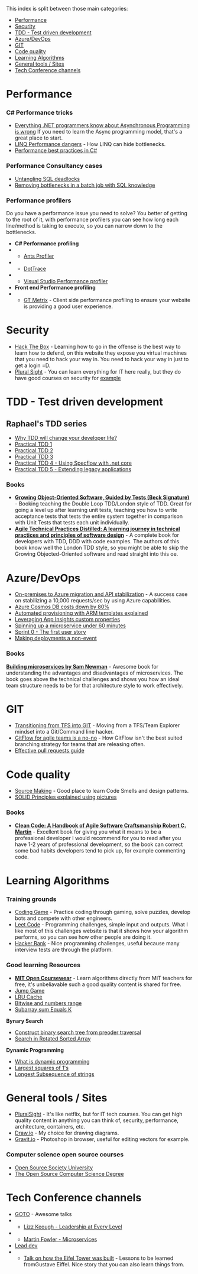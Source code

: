 
This index is split between those main categories:
- [Performance](#performance)
- [Security](#security)
- [TDD - Test driven development](#tdd---test-driven-development)
- [Azure/DevOps](#azuredevops)
- [GIT](#git)
- [Code quality](#code-quality)
- [Learning Algorithms](#learning-algorithms)
- [General tools / Sites](#general-tools--sites)
- [Tech Conference channels](#tech-conference-channels)

# Performance
### C# Performance tricks
-  [Everything .NET programmers know about Asynchronous Programming is wrong](https://hanselminutes.com/327/everything-net-programmers-know-about-asynchronous-programming-is-wrong) If you need to learn the Async programming model, that's a great place to start.
-  [LINQ Performance dangers](https://medium.com/@raphaelyoshiga/linq-performance-dangers-6e9757607884) - How LINQ can hide bottlenecks.
-  [Performance best practices in C#](https://medium.com/@kevingosse/performance-best-practices-in-c-b85a47bdd93a)

### Performance Consultancy cases
- [Untangling SQL deadlocks](https://itnext.io/untangling-sql-deadlocks-consultancy-db5c83de5a7e)
- [Removing bottlenecks in a batch job with SQL knowledge](https://itnext.io/performance-consultancy-slow-batch-job-ec530baed843)
  
### Performance profilers
Do you have a performance issue you need to solve? You better of getting to the root of it, with performance profilers you can see how long each line/method is taking to execute, so you can narrow down to the bottlenecks.

- **C# Performance profiling**
-  - [Ants Profiler](https://www.red-gate.com/products/dotnet-development/ants-performance-profiler/)
-  - [DotTrace](https://www.jetbrains.com/profiler/)
-  - [Visual Studio Performance profiler](https://docs.microsoft.com/en-us/visualstudio/profiling/?view=vs-2019)
- **Front end Performance profiling**
-  - [GT Metrix](https://gtmetrix.com/) - Client side performance profiling to ensure your website is providing a good user experience.

# Security
-  [Hack The Box](https://www.hackthebox.eu/) - Learning how to go in the offense is the best way to learn how to defend, on this website they expose you virtual machines that you need to hack your way in. You need to hack your way in just to get a login =D.
-  [Plural Sight](https://www.pluralsight.com/) - You can learn everything for IT here really, but they do have good courses on security for [example](https://www.pluralsight.com/courses/hack-yourself-first)

# TDD - Test driven development

## Raphael's TDD series

-  [Why TDD will change your developer life?](https://medium.com/@raphaelyoshiga/why-tdd-will-change-your-developer-life-b0bf234e15ac)
-  [Practical TDD 1](https://medium.com/@raphaelyoshiga/practical-tdd-first-lesson-1c689fffe4ec)
-  [Practical TDD 2](https://medium.com/@raphaelyoshiga/practical-tdd-lesson-2-d9d48283b0c4)
-  [Practical TDD 3](https://medium.com/@raphaelyoshiga/practical-tdd-3-9a76b3e045d8)
-  [Practical TDD 4 - Using Specflow with .net core](https://itnext.io/acceptance-test-driven-development-in-net-core-with-specflow-dcb17fb7a893)
-  [Practical TDD 5 - Extending legacy applications](https://itnext.io/tdd-lesson-5-extending-legacy-code-b0c507ee989e)

### Books 
- [**Growing Object-Oriented Software, Guided by Tests (Beck Signature)**](https://amzn.to/3cMt1Zl) - Booking teaching the Double Loop TDD/London style of TDD.
Great for going a level up after learning unit tests, teaching you how to write acceptance tests that tests the entire system together in comparison with Unit Tests that tests each unit individually.
- [**Agile Technical Practices Distilled: A learning journey in technical practices and principles of software design**](https://amzn.to/3hcVVFm) - A complete book for developers with TDD, DDD with code examples.
The authors of this book know well the London TDD style, so you might be able to skip the Growing Objected-Oriented software and read straight into this oe.

# Azure/DevOps

- [On-premises to Azure migration and API stabilization](https://itnext.io/healing-a-high-throughput-legacy-api-azure-migration-df0cc65d07d4) - A success case on stabilizing a 10,000 requests/sec by using Azure capabilities.
-  [Azure Cosmos DB costs down by 80%](https://itnext.io/azure-cosmos-db-costs-down-by-up-to-80-da9e0028049)
-  [Automated provisioning with ARM templates explained](https://medium.com/@raphaelyoshiga/automated-provisioning-with-azure-resource-manager-and-vsts-explained-8bfa869f7637)
-  [Leveraging App Insights custom properties](https://medium.com/@raphaelyoshiga/leveraging-app-insights-custom-properties-7e028b4ee1a9)
-  [Spinning up a microservice under 60 minutes](https://medium.com/ryoshiga/spinning-up-a-microservice-under-60-minutes-with-net-core-vsts-and-azure-app-services-c60b6fa7d4bd)
-  [Sprint 0 - The first user story](https://medium.com/@raphaelyoshiga/if-you-are-not-using-git-you-are-missing-out-f6b6e2f93b6e)
-  [Making deployments a non-event](https://medium.com/@raphaelyoshiga/deployments-shouldnt-be-a-gamble-nor-painful-5760fc899e8f)

### Books
[**Building microservices by Sam Newman**](https://amzn.to/3f7aYid) - Awesome book for understanding the advantages and disadvantages of microservices.
The book goes above the technical challenges and shows you how an ideal team structure needs to be for that architecture style to work effectively.

# GIT

- [Transitioning from TFS into GIT](https://medium.com/@raphaelyoshiga/if-you-are-not-using-git-you-are-missing-out-f6b6e2f93b6e) - Moving from a TFS/Team Explorer mindset into a Git/Command line hacker.
- [GitFlow for agile teams is a no-no](https://medium.com/@raphaelyoshiga/git-flow-for-agile-teams-is-a-no-no-d2752b7c46b) - How GitFlow isn't the best suited branching strategy for teams that are releasing often.
- [Effective pull requests guide](https://www.braintreepayments.com/blog/effective-pull-requests-a-guide/)

# Code quality

- [Source Making](https://sourcemaking.com/) - Good place to learn Code Smells and design patterns.
- [SOLID Principles explained using pictures](https://medium.com/backticks-tildes/the-s-o-l-i-d-principles-in-pictures-b34ce2f1e898)

### Books
- [**Clean Code: A Handbook of Agile Software Craftsmanship Robert C. Martin**](https://amzn.to/2UqxavM) - Excellent book for giving you what it means to be a professional developer
I would recommend for you to read after you have 1-2 years of professional development, so the book can correct some bad habits developers tend to pick up, for example commenting code.

# Learning Algorithms
### Training grounds
-  [Coding Game]([https://www.codingame.com/](https://www.codingame.com/)) - Practice coding through gaming, solve puzzles, develop bots and compete with other engineers.
-  [Leet Code]([https://leetcode.com/) - Programming challenges, simple input and outputs. What I like most of this challenges website is that it shows how your algorithm performs, so you can see how other people are doing it.
-  [Hacker Rank](https://www.hackerrank.com/) - Nice programming challenges, useful because many interview tests are through the platform.

### Good learning Resources
-  [**MIT Open Coursewear**](https://www.youtube.com/playlist?list=PLUl4u3cNGP61Oq3tWYp6V_F-5jb5L2iHb) - Learn algorithms directly from MIT teachers for free, it's unbeliavable such a good quality content is shared for free.  
-  [Jump Game](https://www.youtube.com/watch?v=Zb4eRjuPHbM)
-  [LRU Cache](https://www.youtube.com/watch?v=NDpwj0VWz1U)
-  [Bitwise and numbers range](https://www.youtube.com/watch?v=-qrpJykY2gE)
-  [Subarray sum Equals K](https://www.youtube.com/watch?v=AmlVSNBHzJg&t=459s)
  
**Bynary Search**

-  [Construct binary search tree from preoder traversal ](https://www.youtube.com/watch?v=9sw8RRsBw6s)
-  [Search in Rotated Sorted Array](https://www.youtube.com/watch?v=r6BDI1vAUT4)
  
**Dynamic Programming**
-  [What is dynamic programming](https://www.youtube.com/watch?v=vYquumk4nWw)
-  [Largest squares of 1's](https://www.youtube.com/watch?v=FO7VXDfS8Gk)
-  [Longest Subsequence of strings](https://www.youtube.com/watch?v=ASoaQq66foQ)
  
# General tools / Sites
- [PluralSight](https://www.pluralsight.com/) - It's like netflix, but for IT tech courses. You can get high quality content in anything you can think of, security, performance, architecture, containers, etc.
- [Draw.io](https://draw.io) - My choice for drawing diagrams.
- [Gravit.io](https://www.designer.io/en/) - Photoshop in browser, useful for editing vectors for example.

### Computer science open source courses

- [Open Source Society University](https://github.com/ossu/computer-science)
- [The Open Source Computer Science Degree](https://github.com/ForrestKnight/open-source-cs)

# Tech Conference channels

-  [GOTO](https://www.youtube.com/user/GotoConferences) - Awesome talks
-  - [Lizz Keough - Leadership at Every Level](https://www.youtube.com/watch?v=g5daBsy3ZEA)
-  - [Martin Fowler - Microservices](https://www.youtube.com/watch?v=wgdBVIX9ifA&t=5s)
-  [Lead dev](https://www.youtube.com/channel/UCmM3eCpmWKLJj2PDW_jdGkg)
- - [Talk on how the Eifel Tower was built](https://www.youtube.com/watch?v=RNGZTkM2xOU&list=PLBzScQzZ83I9uW36NnjX6Pe5P63EpEk_q&index=14) - Lessons to be learned fromGustave Eiffel. Nice story that you can also learn things from.